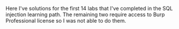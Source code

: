 Here I've solutions for the first 14 labs that I've completed in the SQL injection learning path. The remaining two require access to Burp Professional license so I was not able to do them.
